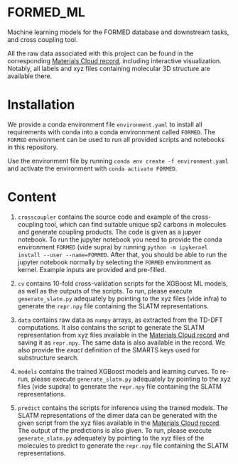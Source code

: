 # FORMED_ML
Machine learning models for the FORMED database and downstream tasks, and cross coupling tool.

All the raw data associated with this project can be found in the corresponding [Materials Cloud record](https://doi.org/10.24435/materialscloud:j6-e2), including interactive visualization. Notably, all labels and xyz files containing molecular 3D structure are available there.

# Installation

We provide a conda environment file `environment.yaml` to install all requirements with conda into a conda environnment called `FORMED`. The `FORMED` environment can be used to run all provided scripts and notebooks in this repository. 

Use the environment file by running `conda env create -f environment.yaml` and activate the environment with `conda activate FORMED`. 

# Content
1. `crosscoupler` contains the source code and example of the cross-coupling tool, which can find suitable unique sp2 carbons in molecules and generate coupling products. The code is given as a jupyer notebook. To run the jupyter notebook you need to provide the conda environment `FORMED` (vide supra) by running `python -m ipykernel install --user --name=FORMED`. After that, you should be able to run the jupyter notebook normally by selecting the `FORMED` environment as kernel. Example inputs are provided and pre-filled.

2. `cv` contains 10-fold cross-validation scripts for the XGBoost ML models, as well as the outputs of the scripts. To run, please execute `generate_slatm.py` adequately by pointing to the xyz files (vide infra) to generate the `repr.npy` file containing the SLATM representations.

3. `data` contains raw data as `numpy` arrays, as extracted from the TD-DFT computations. It also contains the script to generate the SLATM representation from xyz files available in the [Materials Cloud record](https://doi.org/10.24435/materialscloud:j6-e2) and saving it as `repr.npy`. The same data is also available in the record. We also provide the *exact* definition of the SMARTS keys used for substructure search.

4. `models` contains the trained XGBoost models and learning curves. To re-run, please execute `generate_slatm.py` adequately by pointing to the xyz files (vide supdra) to generate the `repr.npy` file containing the SLATM representations.

5. `predict` contains the scripts for inference using the trained models. The SLATM representations of the dimer data can be generated with the given script from the xyz files available in the [Materials Cloud record](https://doi.org/10.24435/materialscloud:j6-e2). The output of the predictions is also given. To run, please execute `generate_slatm.py` adequately by pointing to the xyz files of the molecules to predict to generate the `repr.npy` file containing the SLATM representations.
